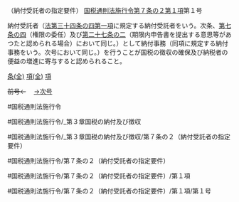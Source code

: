 （納付受託者の指定要件）
[国税通則法施行令第７条の２第１項](国税通則法施行＿令＿第７条の２第１項)第１号

納付受託者（[法第三十四条の四第一項](国税通則法＿＿＿＿＿第３４条の４第１項)に規定する納付受託者をいう。次条、[第七条の四](国税通則法施行＿令＿第７条の４第１項)（権限の委任）及び[第二十七条の二](国税通則法施行＿令＿第２７条の２第１項)（期限内申告書を提出する意思等があつたと認められる場合）において同じ。）として納付事務（同項に規定する納付事務をいう。次号において同じ。）を行うことが国税の徴収の確保及び納税者の便益の増進に寄与すると認められること。

[条(全)](国税通則法施行＿令＿第７条の２_.md)    [項(全)](国税通則法施行＿令＿第７条の２第１項_.md)    [項](国税通則法施行＿令＿第７条の２第１項.md)

~~前号←~~　  [→次号](国税通則法施行＿令＿第７条の２第１項第２号.md)

#国税通則法施行令

#国税通則法施行令/_第３章国税の納付及び徴収

#国税通則法施行令/_第３章国税の納付及び徴収/第７条の２（納付受託者の指定要件）

#国税通則法施行令/第７条の２（納付受託者の指定要件）

#国税通則法施行令/第７条の２（納付受託者の指定要件）/第１項

#国税通則法施行令/第７条の２（納付受託者の指定要件）/第１項/第１号

